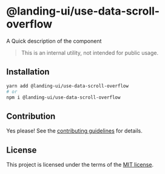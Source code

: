 # @landing-ui/use-data-scroll-overflow

A Quick description of the component

> This is an internal utility, not intended for public usage.

## Installation

```sh
yarn add @landing-ui/use-data-scroll-overflow
# or
npm i @landing-ui/use-data-scroll-overflow
```

## Contribution

Yes please! See the
[contributing guidelines](https://github.com/PanagiotisPitsikoulis/landing.ui/blob/master/CONTRIBUTING.md)
for details.

## License

This project is licensed under the terms of the
[MIT license](https://github.com/PanagiotisPitsikoulis/landing.ui/blob/master/LICENSE).
